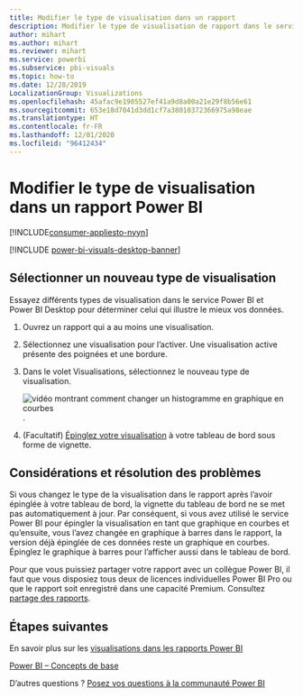 ```yaml
---
title: Modifier le type de visualisation dans un rapport
description: Modifier le type de visualisation de rapport dans le service Power BI et Power BI Desktop
author: mihart
ms.author: mihart
ms.reviewer: mihart
ms.service: powerbi
ms.subservice: pbi-visuals
ms.topic: how-to
ms.date: 12/28/2019
LocalizationGroup: Visualizations
ms.openlocfilehash: 45afac9e1905527ef41a9d8a00a21e29f8b56e61
ms.sourcegitcommit: 653e18d7041d3dd1cf7a38010372366975a98eae
ms.translationtype: HT
ms.contentlocale: fr-FR
ms.lasthandoff: 12/01/2020
ms.locfileid: "96412434"
---
```

# <a name="change-the-type-of-visualization-in-a-power-bi-report"></a>Modifier le type de visualisation dans un rapport Power BI

[!INCLUDE[consumer-appliesto-nyyn](../includes/consumer-appliesto-nyyn.md)]    

[!INCLUDE [power-bi-visuals-desktop-banner](../includes/power-bi-visuals-desktop-banner.md)]

## <a name="select-a-new-visualization-type"></a>Sélectionner un nouveau type de visualisation

Essayez différents types de visualisation dans le service Power BI et Power BI Desktop pour déterminer celui qui illustre le mieux vos données. 

1. Ouvrez un rapport qui a au moins une visualisation.   
2. Sélectionnez une visualisation pour l’activer. Une visualisation active présente des poignées et une bordure.    
3. Dans le volet Visualisations, sélectionnez le nouveau type de visualisation. 
   
   ![vidéo montrant comment changer un histogramme en graphique en courbes](media/power-bi-report-change-visualization-type/change-viz/change-viz.gif).
4. (Facultatif) [Épinglez votre visualisation](../create-reports/service-dashboard-pin-tile-from-report.md) à votre tableau de bord sous forme de vignette. 

## <a name="considerations-and-troubleshooting"></a>Considérations et résolution des problèmes
Si vous changez le type de la visualisation dans le rapport après l’avoir épinglée à votre tableau de bord, la vignette du tableau de bord ne se met pas automatiquement à jour. Par conséquent, si vous avez utilisé le service Power BI pour épingler la visualisation en tant que graphique en courbes et qu’ensuite, vous l’avez changée en graphique à barres dans le rapport, la version déjà épinglée de ces données reste un graphique en courbes. Épinglez le graphique à barres pour l’afficher aussi dans le tableau de bord.

Pour que vous puissiez partager votre rapport avec un collègue Power BI, il faut que vous disposiez tous deux de licences individuelles Power BI Pro ou que le rapport soit enregistré dans une capacité Premium. Consultez [partage des rapports](../collaborate-share/service-share-reports.md).

## <a name="next-steps"></a>Étapes suivantes
En savoir plus sur les [visualisations dans les rapports Power BI](power-bi-report-visualizations.md)

[Power BI – Concepts de base](../consumer/end-user-basic-concepts.md)

D’autres questions ? [Posez vos questions à la communauté Power BI](https://community.powerbi.com/)

